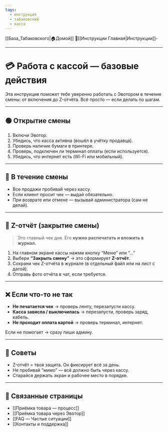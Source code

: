 ```yaml
---
tags:
  - инструкция
  - табаковский
  - касса
---
```

[[База_Табаковского|🏠Домой]]
📁[[Инструкции Главная|Инструкции]]-

---
# 💳 Работа с кассой — базовые действия

Эта инструкция поможет тебе уверенно работать с Эвотором в течение смены: от включения до Z-отчёта. Всё просто — если делать по шагам.

---

## 🟢 Открытие смены

1. Включи Эвотор.
2. Убедись, что касса активна (вошёл в учётку продавца).
3. Проверь наличие бумаги в принтере.
4. Проверь, подключен ли терминал оплаты (если используется).
5. Убедись, что интернет есть (Wi-Fi или мобильный).

---

## 🔁 В течение смены

- Все продажи пробивай через кассу.
- Если клиент просит чек — выдай обязательно.
- При возврате или отмене — вызывай администратора (сам не делай).

---

## 🧾 Z-отчёт (закрытие смены)

> Это главный чек дня. Его **нужно распечатать и вложить в журнал.**

1. На главном экране кассы нажми кнопку “Меню” или “…”  
2. Выбери **“Закрыть смену”** → это сформирует **Z-отчёт**.
3. Сохрани чек Z-отчёта в журнале (в отдельный файл или на лист с датой).
4. Отправь фото отчёта в чат, если требуется.

---

## ❌ Если что-то не так

- **Не печатается чек** → проверь ленту, перезапусти кассу.
- **Касса зависла / выключилась** → перезапусти, проверь заряд, кабель.
- **Не проходит оплата картой** → проверь терминал, интернет.

Если не помогает → сразу пиши админу.

---

## 🧠 Советы

- Z-отчёт = твоя защита. Он фиксирует всё за день.
- Не пробивай “мимо” — всё должно быть через кассу.
- Старайся держать экран и рабочее место в порядке.

---

## 📎 Связанные страницы

- [[Приёмка товара — процесс]]
- [[Приёмка товара через Эвотор]]
- [[FAQ — Частые ситуации]]
- [[Контакты и поддержка]]
